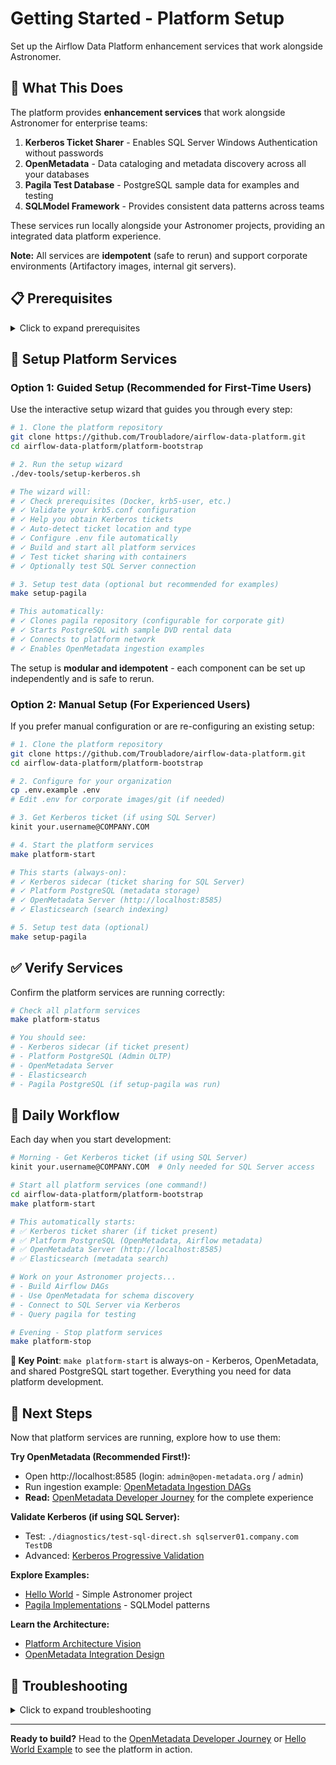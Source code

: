 # Getting Started - Platform Setup

Set up the Airflow Data Platform enhancement services that work alongside Astronomer.

## 🎯 What This Does

The platform provides **enhancement services** that work alongside Astronomer for enterprise teams:

1. **Kerberos Ticket Sharer** - Enables SQL Server Windows Authentication without passwords
2. **OpenMetadata** - Data cataloging and metadata discovery across all your databases
3. **Pagila Test Database** - PostgreSQL sample data for examples and testing
4. **SQLModel Framework** - Provides consistent data patterns across teams

These services run locally alongside your Astronomer projects, providing an integrated data platform experience.

**Note:** All services are **idempotent** (safe to rerun) and support corporate environments (Artifactory images, internal git servers).

## 📋 Prerequisites

<details>
<summary>Click to expand prerequisites</summary>

### Required Software

```bash
# Check what you have
docker --version     # Docker Desktop or Engine
python3 --version    # Python 3.8+
```

### If Missing

**Docker**: Download [Docker Desktop](https://docker.com/products/docker-desktop)
**Python**: Use your system package manager or [python.org](https://python.org)

</details>

## 🚀 Setup Platform Services

### Option 1: Guided Setup (Recommended for First-Time Users)

Use the interactive setup wizard that guides you through every step:

```bash
# 1. Clone the platform repository
git clone https://github.com/Troubladore/airflow-data-platform.git
cd airflow-data-platform/platform-bootstrap

# 2. Run the setup wizard
./dev-tools/setup-kerberos.sh

# The wizard will:
# ✓ Check prerequisites (Docker, krb5-user, etc.)
# ✓ Validate your krb5.conf configuration
# ✓ Help you obtain Kerberos tickets
# ✓ Auto-detect ticket location and type
# ✓ Configure .env file automatically
# ✓ Build and start all platform services
# ✓ Test ticket sharing with containers
# ✓ Optionally test SQL Server connection

# 3. Setup test data (optional but recommended for examples)
make setup-pagila

# This automatically:
# ✓ Clones pagila repository (configurable for corporate git)
# ✓ Starts PostgreSQL with sample DVD rental data
# ✓ Connects to platform network
# ✓ Enables OpenMetadata ingestion examples
```

The setup is **modular and idempotent** - each component can be set up independently and is safe to rerun.

### Option 2: Manual Setup (For Experienced Users)

If you prefer manual configuration or are re-configuring an existing setup:

```bash
# 1. Clone the platform repository
git clone https://github.com/Troubladore/airflow-data-platform.git
cd airflow-data-platform/platform-bootstrap

# 2. Configure for your organization
cp .env.example .env
# Edit .env for corporate images/git (if needed)

# 3. Get Kerberos ticket (if using SQL Server)
kinit your.username@COMPANY.COM

# 4. Start the platform services
make platform-start

# This starts (always-on):
# ✓ Kerberos sidecar (ticket sharing for SQL Server)
# ✓ Platform PostgreSQL (metadata storage)
# ✓ OpenMetadata Server (http://localhost:8585)
# ✓ Elasticsearch (search indexing)

# 5. Setup test data (optional)
make setup-pagila
```

## ✅ Verify Services

Confirm the platform services are running correctly:

```bash
# Check all platform services
make platform-status

# You should see:
# - Kerberos sidecar (if ticket present)
# - Platform PostgreSQL (Admin OLTP)
# - OpenMetadata Server
# - Elasticsearch
# - Pagila PostgreSQL (if setup-pagila was run)
```

## 🔧 Daily Workflow

Each day when you start development:

```bash
# Morning - Get Kerberos ticket (if using SQL Server)
kinit your.username@COMPANY.COM  # Only needed for SQL Server access

# Start all platform services (one command!)
cd airflow-data-platform/platform-bootstrap
make platform-start

# This automatically starts:
# ✅ Kerberos ticket sharer (if ticket present)
# ✅ Platform PostgreSQL (OpenMetadata, Airflow metadata)
# ✅ OpenMetadata Server (http://localhost:8585)
# ✅ Elasticsearch (metadata search)

# Work on your Astronomer projects...
# - Build Airflow DAGs
# - Use OpenMetadata for schema discovery
# - Connect to SQL Server via Kerberos
# - Query pagila for testing

# Evening - Stop platform services
make platform-stop
```

**🎯 Key Point**: `make platform-start` is always-on - Kerberos, OpenMetadata, and shared PostgreSQL start together. Everything you need for data platform development.

## 🎯 Next Steps

Now that platform services are running, explore how to use them:

**Try OpenMetadata (Recommended First!):**
- Open http://localhost:8585 (login: `admin@open-metadata.org` / `admin`)
- Run ingestion example: [OpenMetadata Ingestion DAGs](https://github.com/Troubladore/airflow-data-platform-examples/tree/main/openmetadata-ingestion)
- **Read:** [OpenMetadata Developer Journey](openmetadata-developer-journey.md) for the complete experience

**Validate Kerberos (if using SQL Server):**
- Test: `./diagnostics/test-sql-direct.sh sqlserver01.company.com TestDB`
- Advanced: [Kerberos Progressive Validation](kerberos-progressive-validation.md)

**Explore Examples:**
- [Hello World](https://github.com/Troubladore/airflow-data-platform-examples/tree/main/hello-world) - Simple Astronomer project
- [Pagila Implementations](https://github.com/Troubladore/airflow-data-platform-examples/tree/main/pagila-implementations) - SQLModel patterns

**Learn the Architecture:**
- [Platform Architecture Vision](platform-architecture-vision.md)
- [OpenMetadata Integration Design](openmetadata-integration-design.md)

## 🚨 Troubleshooting

<details>
<summary>Click to expand troubleshooting</summary>

### Services won't start
```bash
make platform-status  # Check what's wrong
docker info          # Verify Docker is running
```

### Kerberos tickets not working
- Run: `./dev-tools/setup-kerberos.sh` (guides you through setup)
- Or: `make kerberos-diagnose` (detailed diagnostics)
- Ensure valid ticket: `kinit YOUR_USERNAME@DOMAIN.COM`

### OpenMetadata not accessible
- Check services: `make platform-status`
- Wait for startup (first start takes 2-3 minutes)
- Check health: `curl http://localhost:8585/api/v1/health`

### Pagila not found
- Run: `make setup-pagila` (clones and starts automatically)
- Verify: `docker ps | grep pagila-postgres`

</details>

---

**Ready to build?** Head to the [OpenMetadata Developer Journey](openmetadata-developer-journey.md) or [Hello World Example](https://github.com/Troubladore/airflow-data-platform-examples/tree/main/hello-world/README.md) to see the platform in action.
